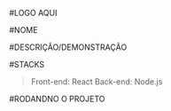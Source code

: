 #LOGO AQUI

#NOME

#DESCRIÇÃO/DEMONSTRAÇÃO

#STACKS
> Front-end: React
> Back-end: Node.js

#RODANDNO O PROJETO
